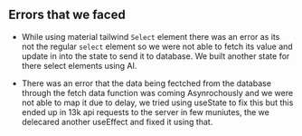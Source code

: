 ## Errors that we faced
- While using material tailwind `Select` element there was an error as its not the regular `select` element so we were not able to fetch its value and update in into the state to send it to database. We built another state for there select elements using AI.

- There was an error that the data being fectched from the database through the fetch data function was coming Asynrochously and we were not able to map it due to delay, we tried using useState to fix this but this ended up in 13k api requests to the server in few muniutes, the we delecared another useEffect and fixed it using that. 